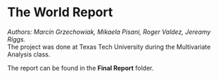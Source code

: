 # The World Report
*Authors: Marcin Grzechowiak, Mikaela Pisani, Roger Valdez, Jereamy Riggs.*
<br/>
The project was done at Texas Tech University during the Multivariate Analysis class.

The report can be found in the **Final Report** folder.